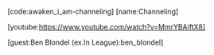 [code:awaken_i_am-channeling]
[name:Channeling]

[youtube:https://www.youtube.com/watch?v=MmrYBAiftX8]

[guest:Ben Blondel (ex.In League):ben_blondel]
